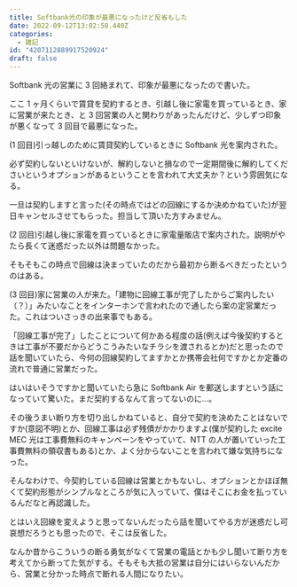 ```yaml
---
title: Softbank光の印象が最悪になったけど反省もした
date: 2022-09-12T13:02:58.440Z
categories:
  - 雑記
id: "4207112889917520924"
draft: false
---
```


Softbank 光の営業に 3 回絡まれて、印象が最悪になったので書いた。

<!-- more -->

ここ 1 ヶ月くらいで賃貸を契約するとき、引越し後に家電を買っているとき、家に営業が来たとき、と 3 回営業の人と関わりがあったんだけど、少しずつ印象が悪くなって 3 回目で最悪になった。

(1 回目)引っ越しのために賃貸契約しているときに Softbank 光を案内された。

必ず契約しないといけないが、解約しないと損なので一定期間後に解約してくださいというオプションがあるということを言われて大丈夫か？という雰囲気になる。

一旦は契約しますと言った(その時点ではどの回線にするか決めかねていた)が翌日キャンセルさせてもらった。担当して頂いた方すみません。

(2 回目)引越し後に家電を買っているときに家電量販店で案内された。説明がやたら長くて迷惑だった以外は問題なかった。

そもそもこの時点で回線は決まっていたのだから最初から断るべきだったというのはある。

(3 回目)家に営業の人が来た。「建物に回線工事が完了したからご案内したい（？）」みたいなことをインターホンで言われたので通したら案の定営業だった。これはついさっきの出来事でもある。

「回線工事が完了」したことについて何かある程度の話(例えば今後契約するときは工事が不要だからどうこうみたいなチラシを渡されるとか)だと思ったので話を聞いていたら、今何の回線契約してますかとか携帯会社何ですかとか定番の流れで普通に営業だった。

はいはいそうですかと聞いていたら急に Softbank Air を郵送しますという話になっていて驚いた。まだ契約するなんて言ってないのに...。

その後うまい断り方を切り出しかねていると、自分で契約を決めたことはないですか(意図不明)とか、回線工事は必ず残債がかかりますよ(僕が契約した excite MEC 光は工事費無料のキャンペーンをやっていて、NTT の人が置いていった工事費無料の領収書もある)とか、よく分からないことを言われて嫌な気持ちになった。

そんなわけで、今契約している回線は営業とかもないし、オプションとかほぼ無くて契約形態がシンプルなところが気に入っていて、僕はそこにお金を払っているんだなと再認識した。

とはいえ回線を変えようと思ってないんだったら話を聞いてやる方が迷惑だし可哀想だろうとも思ったので、そこは反省した。

なんか昔からこういうの断る勇気がなくて営業の電話とかも少し聞いて断り方を考えてから断ってた気がする。そもそも大抵の営業は自分にはいらないんだから、営業と分かった時点で断れる人間になりたい。
